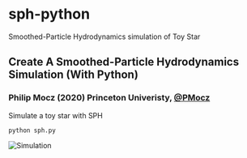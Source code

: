 # sph-python
Smoothed-Particle Hydrodynamics simulation of Toy Star

## Create A Smoothed-Particle Hydrodynamics Simulation (With Python)

### Philip Mocz (2020) Princeton Univeristy, [@PMocz](https://twitter.com/PMocz)

Simulate a toy star with SPH


```
python sph.py
```

![Simulation](./sph.png)
